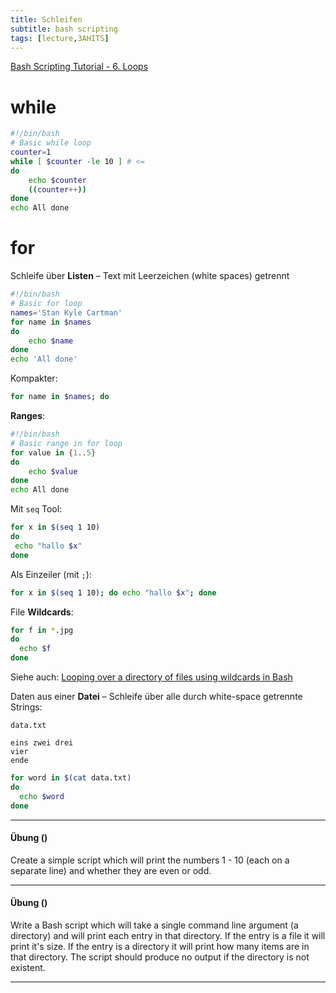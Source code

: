 ```yaml
---
title: Schleifen
subtitle: bash scripting
tags: [lecture,3AHITS]
---
```


[Bash Scripting Tutorial - 6. Loops](https://ryanstutorials.net/bash-scripting-tutorial/bash-loops.php)

# while

```bash
#!/bin/bash
# Basic while loop
counter=1
while [ $counter -le 10 ] # <=
do
	echo $counter
	((counter++))
done
echo All done
```



# for

Schleife über **Listen** – Text mit Leerzeichen (white spaces) getrennt

```sh
#!/bin/bash
# Basic for loop
names='Stan Kyle Cartman'
for name in $names
do
	echo $name
done
echo 'All done'
```

Kompakter:

```sh
for name in $names; do
```



**Ranges**:

```bash
#!/bin/bash
# Basic range in for loop
for value in {1..5}
do
	echo $value
done
echo All done
```

Mit `seq` Tool:

```bash
for x in $(seq 1 10)
do
 echo "hallo $x"
done
```

Als Einzeiler (mit `;`):

```bash
for x in $(seq 1 10); do echo "hallo $x"; done
```

File **Wildcards**:

```bash
for f in *.jpg
do
  echo $f
done
```

Siehe auch: [Looping over a directory of files using wildcards in Bash](https://www.moreofless.co.uk/bash-shell-linux-looping-directory-files-wildcards/)

Daten aus einer **Datei** – Schleife über alle durch white-space getrennte Strings:

`data.txt`

```
eins zwei drei
vier
ende
```

```bash
for word in $(cat data.txt)
do
  echo $word
done
```



---

#### Übung ()

Create a simple script which will print the numbers 1 - 10 (each on a separate line) and whether they are even or odd.

---

#### Übung ()

Write a Bash script which will take a single command line argument (a directory) and will print each entry in that directory. If the entry is a file it will print it's size. If the entry is a directory it will print how many items are in that directory. The script should produce no output if the directory is not existent.

---

